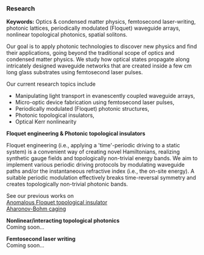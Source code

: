### Research

**Keywords:** Optics & condensed matter physics, femtosecond laser-writing, photonic lattices,
periodically modulated (Floquet) waveguide arrays, nonlinear topological photonics, spatial solitons.

Our goal is to apply photonic technologies to discover new physics and find their applications, going beyond the traditional scope of 
optics and condensed matter physics. We study how optical states propagate along intricately designed waveguide networks that are 
created inside a few cm long glass substrates using femtosecond laser pulses. <br />

Our current research topics include <br />

   - Manipulating light transport in evanescently coupled waveguide arrays,
   - Micro-optic device fabrication using femtosecond laser pulses, 
   - Periodically modulated (Floquet) photonic structures,
   - Photonic topological insulators,
   - Optical Kerr nonlinearity 
    
**Floquet engineering & Photonic topological insulators** <br />

Floquet engineering (i.e., applying a 'time'-periodic driving to a static system) is a convenient way of creating novel Hamiltonians, realizing synthetic gauge fields and topologically non-trivial energy bands. We aim to implement various periodic driving protocols by modulating waveguide paths and/or the instantaneous refractive index (i.e., the on-site energy). A suitable periodic modulation effectively breaks time-reversal symmetry and creates topologically non-trivial photonic bands.<br />

See our previous works on <br />
[Anomalous Floquet topological insulator](https://doi.org/10.1038/ncomms13918) <br />
[Aharonov-Bohm caging](https://doi.org/10.1103/PhysRevLett.121.075502)


**Nonlinear/interacting topological photonics** <br />
Coming soon... <br />

**Femtosecond laser writing** <br />
Coming soon... <br />
